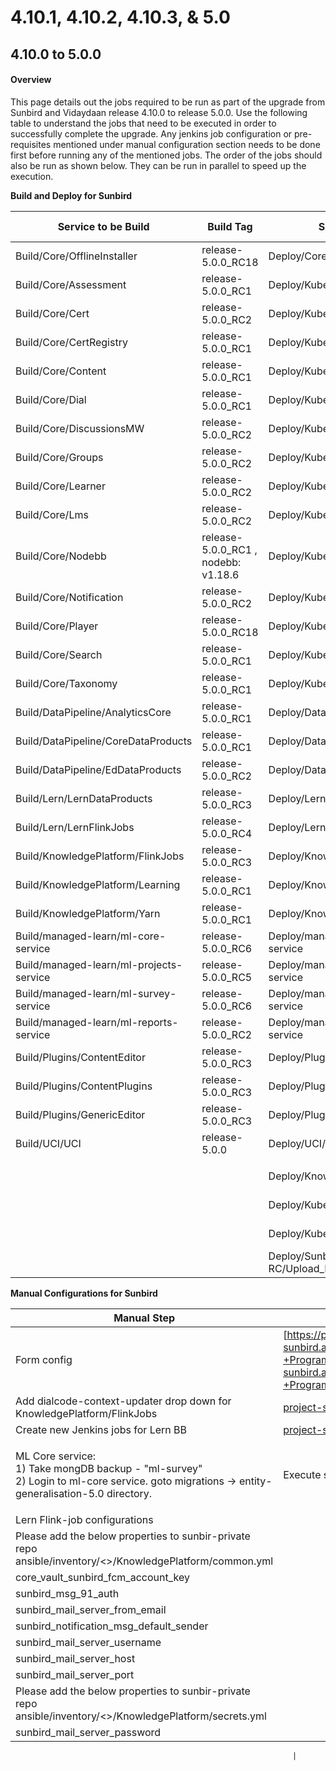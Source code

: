 # 4.10.1, 4.10.2, 4.10.3, & 5.0

## 4.10.0 to 5.0.0

#### Overview <a href="#user-content-overview" id="user-content-overview"></a>

This page details out the jobs required to be run as part of the upgrade from Sunbird and Vidaydaan release 4.10.0 to release 5.0.0. Use the following table to understand the jobs that need to be executed in order to successfully complete the upgrade. Any jenkins job configuration or pre-requisites mentioned under manual configuration section needs to be done first before running any of the mentioned jobs. The order of the jobs should also be run as shown below. They can be run in parallel to speed up the execution.

**Build and Deploy for Sunbird**

| Service to be Build                     | Build Tag                            | Service to Deploy                        | Deploy Tag         | Comments                             |
| --------------------------------------- | ------------------------------------ | ---------------------------------------- | ------------------ | ------------------------------------ |
| Build/Core/OfflineInstaller             | release-5.0.0\_RC18                  | Deploy/Core/OfflineInstaller             | release-5.0.0\_RC2 |                                      |
| Build/Core/Assessment                   | release-5.0.0\_RC1                   | Deploy/Kubernetes/Assessment             | release-5.0.0\_RC2 |                                      |
| Build/Core/Cert                         | release-5.0.0\_RC2                   | Deploy/Kubernetes/Cert                   | release-5.0.0\_RC2 |                                      |
| Build/Core/CertRegistry                 | release-5.0.0\_RC1                   | Deploy/Kubernetes/CertRegistry           | release-5.0.0\_RC2 |                                      |
| Build/Core/Content                      | release-5.0.0\_RC1                   | Deploy/Kubernetes/Content                | release-5.0.0\_RC2 |                                      |
| Build/Core/Dial                         | release-5.0.0\_RC1                   | Deploy/Kubernetes/Dial                   | release-5.0.0\_RC2 |                                      |
| Build/Core/DiscussionsMW                | release-5.0.0\_RC2                   | Deploy/Kubernetes/DiscussionsMW          | release-5.0.0\_RC2 |                                      |
| Build/Core/Groups                       | release-5.0.0\_RC2                   | Deploy/Kubernetes/Groups                 | release-5.0.0\_RC2 |                                      |
| Build/Core/Learner                      | release-5.0.0\_RC2                   | Deploy/Kubernetes/Learner                | release-5.0.0\_RC2 |                                      |
| Build/Core/Lms                          | release-5.0.0\_RC2                   | Deploy/Kubernetes/Lms                    | release-5.0.0\_RC2 |                                      |
| Build/Core/Nodebb                       | release-5.0.0\_RC1 , nodebb: v1.18.6 | Deploy/Kubernetes/Nodebb                 | release-5.0.0\_RC2 |                                      |
| Build/Core/Notification                 | release-5.0.0\_RC2                   | Deploy/Kubernetes/Notification           | release-5.0.0\_RC2 |                                      |
| Build/Core/Player                       | release-5.0.0\_RC18                  | Deploy/Kubernetes/Player                 | release-5.0.0\_RC2 |                                      |
| Build/Core/Search                       | release-5.0.0\_RC1                   | Deploy/Kubernetes/Search                 | release-5.0.0\_RC2 |                                      |
| Build/Core/Taxonomy                     | release-5.0.0\_RC1                   | Deploy/Kubernetes/Taxonomy               | release-5.0.0\_RC2 |                                      |
| Build/DataPipeline/AnalyticsCore        | release-5.0.0\_RC1                   | Deploy/DataPipeline/AnalyticsCore        | release-5.0.0\_RC1 |                                      |
| Build/DataPipeline/CoreDataProducts     | release-5.0.0\_RC1                   | Deploy/DataPipeline/CoreDataProducts     | release-5.0.0\_RC1 |                                      |
| Build/DataPipeline/EdDataProducts       | release-5.0.0\_RC2                   | Deploy/DataPipeline/EdDataProducts       | release-5.0.0\_RC1 |                                      |
| Build/Lern/LernDataProducts             | release-5.0.0\_RC3                   | Deploy/Lern/LernDataProducts             | release-5.0.0\_RC3 | New Lern BB jobs                     |
| Build/Lern/LernFlinkJobs                | release-5.0.0\_RC4                   | Deploy/Lern/LernFlinkJobs                | release-5.0.0\_RC4 | New Lern BB jobs                     |
| Build/KnowledgePlatform/FlinkJobs       | release-5.0.0\_RC3                   | Deploy/KnowledgePlatform/FlinkJobs       | release-5.0.0\_RC2 |                                      |
| Build/KnowledgePlatform/Learning        | release-5.0.0\_RC1                   | Deploy/KnowledgePlatform/Learning        | release-5.0.0\_RC2 |                                      |
| Build/KnowledgePlatform/Yarn            | release-5.0.0\_RC1                   | Deploy/KnowledgePlatform/Yarn            | release-5.0.0\_RC2 |                                      |
| Build/managed-learn/ml-core-service     | release-5.0.0\_RC6                   | Deploy/managed-learn/ml-core-service     | release-5.0.0\_RC2 |                                      |
| Build/managed-learn/ml-projects-service | release-5.0.0\_RC5                   | Deploy/managed-learn/ml-projects-service | release-5.0.0\_RC2 |                                      |
| Build/managed-learn/ml-survey-service   | release-5.0.0\_RC6                   | Deploy/managed-learn/ml-survey-service   | release-5.0.0\_RC2 |                                      |
| Build/managed-learn/ml-reports-service  | release-5.0.0\_RC2                   | Deploy/managed-learn/ml-reports-service  | release-5.0.0\_RC2 |                                      |
| Build/Plugins/ContentEditor             | release-5.0.0\_RC3                   | Deploy/Plugins/ContentEditor             | release-5.0.0\_RC2 |                                      |
| Build/Plugins/ContentPlugins            | release-5.0.0\_RC3                   | Deploy/Plugins/ContentPlugins            | release-5.0.0\_RC2 |                                      |
| Build/Plugins/GenericEditor             | release-5.0.0\_RC3                   | Deploy/Plugins/GenericEditor             | release-5.0.0\_RC2 |                                      |
| Build/UCI/UCI                           | release-5.0.0                        | Deploy/UCI/UCI                           | release-5.0.0\_RC2 |                                      |
|                                         |                                      |                                          |                    |                                      |
|                                         |                                      | Deploy/KnowledgePlatform/KafkaSetup      | release-5.0.0\_RC2 |                                      |
|                                         |                                      | Deploy/Kubernetes/Keycloak               | release-5.0.0\_RC2 |                                      |
|                                         |                                      | Deploy/Kubernetes/DialUploadSchema       | release-5.0.0\_RC2 | dial\_branch\_or\_tag: release-5.0.0 |
|                                         |                                      | Deploy/Sunbird-RC/Upload\_RC\_Schema     | release-5.0.0\_RC2 |                                      |

**Manual Configurations for Sunbird**

| Manual Step                                                                                                                                            | Instruction                                                                                                                                                                                                                  |
| ------------------------------------------------------------------------------------------------------------------------------------------------------ | ---------------------------------------------------------------------------------------------------------------------------------------------------------------------------------------------------------------------------- |
| Form config                                                                                                                                            | [https://project-sunbird.atlassian.net/wiki/spaces/MC/pages/3222962177/Form+config+-+Program+dashboard+4.10.3](https://project-sunbird.atlassian.net/wiki/spaces/MC/pages/3222962177/Form+config+-+Program+dashboard+4.10.3) |
| Add dialcode-context-updater drop down for KnowledgePlatform/FlinkJobs                                                                                 | [project-sunbird/sunbird-devops#3470](https://github.com/project-sunbird/sunbird-devops/pull/3470)                                                                                                                           |
| Create new Jenkins jobs for Lern BB                                                                                                                    | [project-sunbird/sunbird-devops#3529](https://github.com/project-sunbird/sunbird-devops/pull/3529)                                                                                                                           |
| <p>ML Core service:<br>1) Take mongDB backup - "ml-survey"<br>2) Login to ml-core service. goto migrations -> entity-generalisation-5.0 directory.</p> | Execute scripts as mentioned in the README file inside this directory.                                                                                                                                                       |
| Lern Flink-job configurations                                                                                                                          |                                                                                                                                                                                                                              |
| Please add the below properties to sunbir-private repo ansible/inventory/<>/KnowledgePlatform/common.yml                                               |                                                                                                                                                                                                                              |
| core\_vault\_sunbird\_fcm\_account\_key                                                                                                                |                                                                                                                                                                                                                              |
| sunbird\_msg\_91\_auth                                                                                                                                 |                                                                                                                                                                                                                              |
| sunbird\_mail\_server\_from\_email                                                                                                                     |                                                                                                                                                                                                                              |
| sunbird\_notification\_msg\_default\_sender                                                                                                            |                                                                                                                                                                                                                              |
| sunbird\_mail\_server\_username                                                                                                                        |                                                                                                                                                                                                                              |
| sunbird\_mail\_server\_host                                                                                                                            |                                                                                                                                                                                                                              |
| sunbird\_mail\_server\_port                                                                                                                            |                                                                                                                                                                                                                              |
| Please add the below properties to sunbir-private repo ansible/inventory/<>/KnowledgePlatform/secrets.yml                                              |                                                                                                                                                                                                                              |
| sunbird\_mail\_server\_password                                                                                                                        |                                                                                                                                                                                                                              |

```
                                                               |
```
